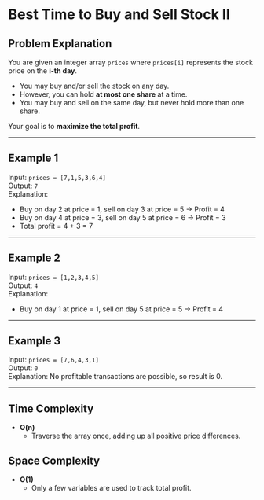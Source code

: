 # Best Time to Buy and Sell Stock II

## Problem Explanation
You are given an integer array `prices` where `prices[i]` represents the stock price on the **i-th day**.  

- You may buy and/or sell the stock on any day.  
- However, you can hold **at most one share** at a time.  
- You may buy and sell on the same day, but never hold more than one share.  

Your goal is to **maximize the total profit**.  

---

## Example 1
Input: `prices = [7,1,5,3,6,4]`  
Output: `7`  
Explanation:  
- Buy on day 2 at price = 1, sell on day 3 at price = 5 → Profit = 4  
- Buy on day 4 at price = 3, sell on day 5 at price = 6 → Profit = 3  
- Total profit = 4 + 3 = 7  

---

## Example 2
Input: `prices = [1,2,3,4,5]`  
Output: `4`  
Explanation:  
- Buy on day 1 at price = 1, sell on day 5 at price = 5 → Profit = 4  

---

## Example 3
Input: `prices = [7,6,4,3,1]`  
Output: `0`  
Explanation: No profitable transactions are possible, so result is 0.  

---

## Time Complexity
- **O(n)**  
  - Traverse the array once, adding up all positive price differences.  

## Space Complexity
- **O(1)**  
  - Only a few variables are used to track total profit.  
